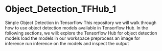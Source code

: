 # Object_Detection_TFHub_1
Simple Object Detection in Tensorflow This repository we will walk through how to use object detection models available in Tensorflow Hub. In the following sections, we will:  explore the Tensorflow Hub for object detection models load the models in our workspace preprocess an image for inference run inference on the models and inspect the output




